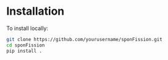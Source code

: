 # Installation

To install locally:

```bash
git clone https://github.com/yourusername/sponFission.git
cd sponFission
pip install .
